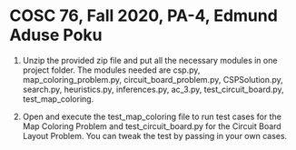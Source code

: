 # COSC 76, Fall 2020, PA-4, Edmund Aduse Poku

1) Unzip the provided zip file and put all the necessary modules in one project folder. The modules needed are csp.py, map\_coloring\_problem.py, circuit\_board\_problem.py, CSPSolution.py, search.py, heuristics.py, inferences.py, ac\_3.py, test\_circuit\_board.py, test\_map\_coloring. 

2) Open and execute the test\_map\_coloring file to run test cases for the Map Coloring Problem and test\_circuit\_board.py for the Circuit Board Layout Problem. You can tweak the test by passing in your own cases.

